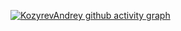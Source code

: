 [![KozyrevAndrey github activity graph](https://github-readme-activity-graph.vercel.app/graph?username=KozyrevAndrey&bg_color=000000&color=ffffff&line=26a269&point=ffffff&area=true&hide_border=true)](https://github.com/ashutosh00710/github-readme-activity-graph)


